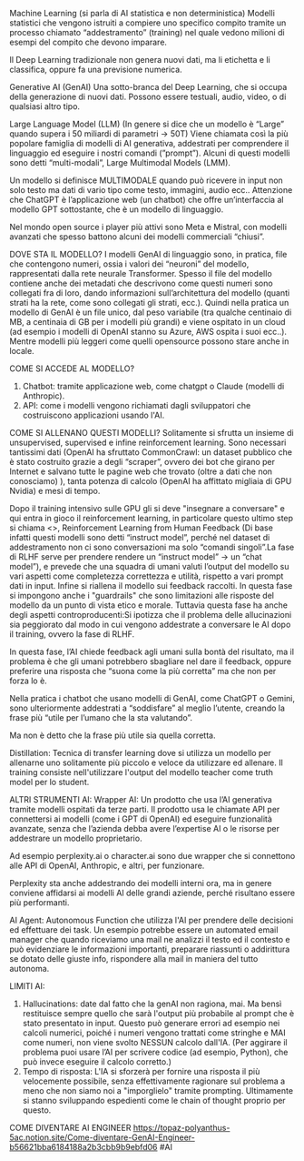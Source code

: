 Machine Learning  (si parla di AI statistica e non deterministica)
Modelli statistici che vengono istruiti a compiere uno specifico compito tramite un processo chiamato “addestramento” (training) nel quale vedono milioni di esempi del compito che devono imparare.

Il Deep Learning tradizionale non genera nuovi dati, ma li etichetta e li classifica, oppure fa una previsione numerica.

Generative AI (GenAI)
Una sotto-branca del Deep Learning, che si occupa della generazione di nuovi dati. Possono essere testuali, audio, video, o di qualsiasi altro tipo. 

Large Language Model (LLM) (In genere si dice che un modello è “Large” quando supera i 50 miliardi di parametri -> 50T)
Viene chiamata così la più popolare famiglia di modelli di AI generativa, addestrati per comprendere il linguaggio ed eseguire i nostri comandi (”prompt”).
Alcuni di questi modelli sono detti “multi-modali”, Large Multimodal Models (LMM). 

Un modello si definisce MULTIMODALE quando può ricevere in input non solo testo ma dati di vario tipo come testo, immagini, audio ecc..
Attenzione che ChatGPT è l’applicazione web (un chatbot) che offre un’interfaccia al modello GPT sottostante, che è un modello di linguaggio. 

Nel mondo open source i player più attivi sono Meta e Mistral, con modelli avanzati che spesso battono alcuni dei modelli commerciali “chiusi”.

DOVE STA IL MODELLO?
I modelli GenAI di linguaggio sono, in pratica, file che contengono numeri, ossia i valori dei “neuroni” del modello, rappresentati dalla rete neurale Transformer.
Spesso il file del modello contiene anche dei metadati che descrivono come questi numeri sono collegati fra di loro, dando informazioni sull’architettura del modello (quanti strati ha la rete, come sono collegati gli strati, ecc.). 
Quindi nella pratica un modello di GenAI è un file unico, dal peso variabile (tra qualche centinaio di MB, a centinaia di GB per i modelli più grandi) e viene ospitato in un cloud (ad esempio i modelli di OpenAI stanno su Azure, AWS ospita i suoi ecc..).
Mentre modelli più leggeri come quelli opensource possono stare anche in locale.


COME SI ACCEDE AL MODELLO?
1) Chatbot: tramite applicazione web, come chatgpt o Claude (modelli di Anthropic).
2) API: come i modelli vengono richiamati dagli sviluppatori che costruiscono applicazioni usando l'AI.

COME SI ALLENANO QUESTI MODELLI?
Solitamente si sfrutta un insieme di unsupervised, supervised e infine reinforcement learning. Sono necessari tantissimi dati (OpenAI ha sfruttato CommonCrawl: un dataset pubblico che è stato costruito grazie a degli “scraper”, ovvero dei bot che girano per Internet e salvano tutte le pagine web che trovato (oltre a dati che non conosciamo) ), tanta potenza di calcolo (OpenAI ha affittato migliaia di GPU Nvidia) e mesi di tempo.

Dopo il training intensivo sulle GPU gli si deve "insegnare a conversare" e qui entra in gioco il reinforcement learning, in particolare questo ultimo step si chiama <<RLHF>>, Reinforcement Learning from Human Feedback (Di base infatti questi modelli sono detti “instruct model”, perché nel dataset di addestramento non ci sono conversazioni ma solo “comandi singoli”.La fase di RLHF serve per prendere rendere un “instruct model” → un “chat model”), e prevede che una squadra di umani valuti l’output del modello su vari aspetti come completezza correttezza e utilità, rispetto a vari prompt dati in input. Infine si riallena il modello sui feedback raccolti.
In questa fase si impongono anche i "guardrails" che sono limitazioni alle risposte del modello da un punto di vista etico e morale.
Tuttavia questa fase ha anche degli aspetti controproducenti:Si ipotizza che il problema delle allucinazioni sia peggiorato dal modo in cui vengono addestrate a conversare le AI dopo il training, ovvero la fase di RLHF.

In questa fase, l’AI chiede feedback agli umani sulla bontà del risultato, ma il problema è che gli umani potrebbero sbagliare nel dare il feedback, oppure preferire una risposta che “suona come la più corretta” ma che non per forza lo è.

Nella pratica i chatbot che usano modelli di GenAI, come ChatGPT o Gemini, sono ulteriormente addestrati a “soddisfare” al meglio l’utente, creando la frase più “utile per l’umano che la sta valutando”.

Ma non è detto che la frase più utile sia quella corretta.

Distillation:
Tecnica di transfer learning dove si utilizza un modello <teacher> per allenarne uno <student> solitamente più piccolo e veloce da utilizzare ed allenare. Il training consiste nell'utilizzare l'output del modello teacher come truth model per lo student.



ALTRI STRUMENTI AI:
Wrapper AI:
Un prodotto che usa l’AI generativa tramite modelli ospitati da terze parti. Il prodotto usa le chiamate API per connettersi ai modelli (come i GPT di OpenAI) ed eseguire funzionalità avanzate, senza che l’azienda debba avere l’expertise AI o le risorse per addestrare un modello proprietario. 

Ad esempio perplexity.ai o character.ai sono due wrapper che si connettono alle API di OpenAI, Anthropic, e altri, per funzionare. 

Perplexity sta anche addestrando dei modelli interni ora, ma in genere conviene affidarsi ai modelli AI delle grandi aziende, perché risultano essere più performanti.

AI Agent:
Autonomous Function che utilizza l'AI per prendere delle decisioni ed effettuare dei task. Un esempio potrebbe essere un automated email manager che quando riceviamo una mail ne analizzi il testo ed il contesto e può evidenziare le informazioni importanti, preparare riassunti o addirittura se dotato delle giuste info, rispondere alla mail in maniera del tutto autonoma.


LIMITI AI:
1) Hallucinations: date dal fatto che la genAI non ragiona, mai. Ma bensì restituisce sempre quello che sarà l'output più probabile al prompt che è stato presentato in input. Questo può generare errori ad esempio nei calcoli numerici, poiché i numeri vengono trattati come stringhe e MAI come numeri, non viene svolto NESSUN calcolo dall'IA. (Per aggirare il problema puoi usare l’AI per scrivere codice (ad esempio, Python), che può invece eseguire il calcolo corretto.)
2) Tempo di risposta: L'IA si sforzerà per fornire una risposta il più velocemente possibile, senza effettivamente ragionare sul problema a meno che non siamo noi a "imporglielo" tramite prompting. Ultimamente si stanno sviluppando espedienti come le chain of thought proprio per questo.



COME DIVENTARE AI ENGINEER 
https://topaz-polyanthus-5ac.notion.site/Come-diventare-GenAI-Engineer-b56621bba6184188a2b3cbb9b9ebfd06
#AI 